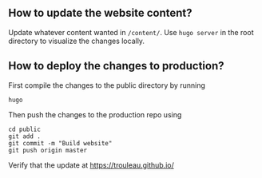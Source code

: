 ## How to update the website content?

Update whatever content wanted in `/content/`. Use `hugo server` in the root
directory to visualize the changes locally.

## How to deploy the changes to production?

First compile the changes to the public directory by running

```
hugo
```

Then push the changes to the production repo using

```
cd public
git add .
git commit -m "Build website"
git push origin master
```

Verify that the update at <https://trouleau.github.io/>
